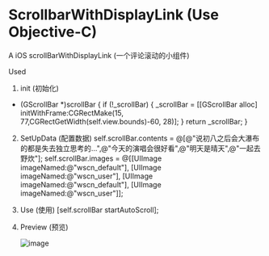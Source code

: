 # ScrollbarWithDisplayLink (Use Objective-C)
A iOS scrollBarWithDisplayLink 
(一个评论滚动的小组件)

Used

   1. init (初始化)
   - (GScrollBar *)scrollBar {
   if (!_scrollBar) {
   _scrollBar = [[GScrollBar alloc] initWithFrame:CGRectMake(15, 77,CGRectGetWidth(self.view.bounds)-60, 28)];
   }
   return _scrollBar;
   }
  
  2. SetUpData  (配置数据)
 self.scrollBar.contents = @[@"说初八之后会大瀑布的都是失去独立思考的…",@"今天的演唱会很好看",@"明天是晴天",@"一起去野炊"];
 self.scrollBar.images   = @[[UIImage imageNamed:@"wscn_default"],
 [UIImage imageNamed:@"wscn_user"],
 [UIImage imageNamed:@"wscn_default"],
 [UIImage imageNamed:@"wscn_user"]];
 
   3. Use (使用)
      [self.scrollBar startAutoScroll];


  4. Preview (预览)
  
       ![image](https://github.com/Winerywine/ScrollbarWithDisplayLink/blob/master/ScrollBar_record.gif)
